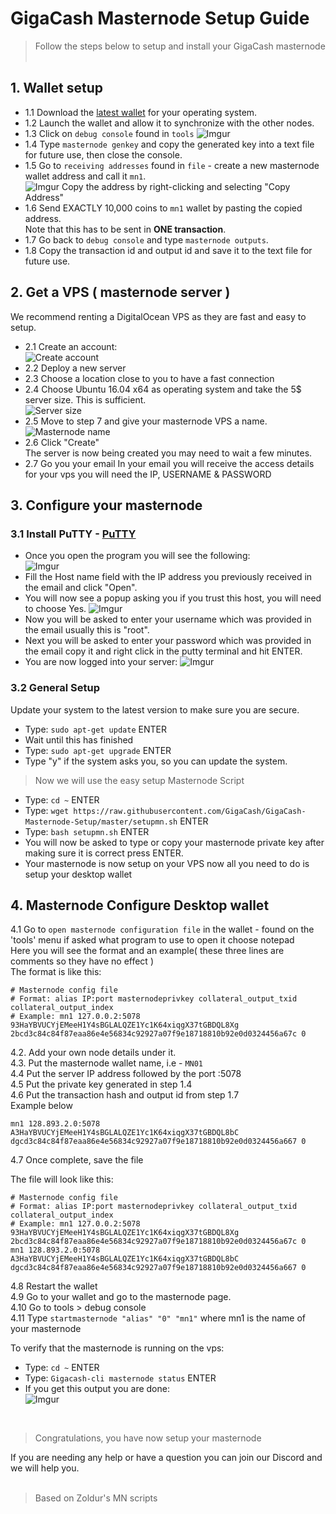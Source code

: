 # GigaCash Masternode Setup Guide

> Follow the steps below to setup and install your GigaCash masternode<br><br>

## 1. Wallet setup
* 1.1 Download the [latest wallet](https://github.com/GigaCash/GigaCash/releases) for your operating system.<br>
* 1.2 Launch the wallet and allow it to synchronize with the other nodes.<br />
* 1.3 Click on `debug console` found in `tools`
![Imgur](https://i.gyazo.com/2b22c2a6f2f050f84357989ee67bb88a.png)
* 1.4 Type `masternode genkey` and copy the generated key into a text file for future use, then close the console.<br />
* 1.5 Go to `receiving addresses` found in `file` - create a new masternode wallet address and call it `mn1`. <br />
![Imgur](https://i.gyazo.com/8a4ef87618bcb7c8e61f8cebb5c22dad.png)
Copy the address by right-clicking and selecting "Copy Address"<br>
* 1.6 Send EXACTLY 10,000 coins to `mn1` wallet by pasting the copied address.<br>
Note that this has to be sent in **ONE transaction**. <br />
* 1.7 Go back to `debug console` and type `masternode outputs`. <br />
* 1.8 Copy the transaction id and output id and save it to the text file for future use.

## 2. Get a VPS ( masternode server )
We recommend renting a DigitalOcean VPS as they are fast and easy to setup.

* 2.1 Create an account:<br>
![Create account](https://i.gyazo.com/5615c4d87bcc1df2c4de7446f8bd671b.png)<br>
* 2.2 Deploy a new server
* 2.3 Choose a location close to you to have a fast connection
* 2.4 Choose Ubuntu 16.04  x64 as operating system and take the 5$ server size. This is sufficient.<br>
![Server size](https://i.gyazo.com/4c26198fe7b80283917f24afd5b70d49.png)<br>
* 2.5 Move to step 7 and give your masternode VPS a name.<br>
![Masternode name](https://i.gyazo.com/f57ea7b2bd7e7acf555d1ce412a91e7e.png)<br>
* 2.6 Click "Create"<br>
The server is now being created you may need to wait a few minutes.
* 2.7 Go you your email
In your email you will receive the access details for your vps you will need the IP, USERNAME & PASSWORD

## 3. Configure your masternode

### 3.1 Install PuTTY - [PuTTY](https://www.chiark.greenend.org.uk/~sgtatham/putty/latest.html)
* Once you open the program you will see the following:<br>
![Imgur](https://i.imgur.com/X1k9vXi.png)<br>
* Fill the Host name field with the IP address you previously received in the email and click "Open".<br>
* You will now see a popup asking you if you trust this host, you will need to choose Yes.
![Imgur](https://i.imgur.com/Y2iEDj8.png)<br>
* Now you will be asked to enter your username which was provided in the email usually this is "root".
* Next you will be asked to enter your password which was provided in the email copy it and right click in the putty terminal and hit ENTER.
* You are now logged into your server:
![Imgur](https://i.gyazo.com/fafb3a79f1e174a049973964255746a9.png)<br>
### 3.2 General Setup
Update your system to the latest version to make sure you are secure.
* Type: `sudo apt-get update`  ENTER
* Wait until this has finished
* Type: `sudo apt-get upgrade` ENTER
* Type "y" if the system asks you, so you can update the system.

> Now we will use the easy setup Masternode Script<br>

* Type: `cd ~`  ENTER
* Type: `wget https://raw.githubusercontent.com/GigaCash/GigaCash-Masternode-Setup/master/setupmn.sh` ENTER
* Type: `bash setupmn.sh` ENTER
* You will now be asked to type or copy your masternode private key after making sure it is correct press ENTER.
* Your masternode is now setup on your VPS now all you need to do is setup your desktop wallet

## 4. Masternode Configure Desktop wallet

4.1 Go to `open masternode configuration file` in the wallet - found on the 'tools' menu if asked what program to use to open it choose notepad <br />
   Here you will see the format and an example( these three lines are comments so they have no effect ) <br />
The format is like this:

```
# Masternode config file
# Format: alias IP:port masternodeprivkey collateral_output_txid collateral_output_index
# Example: mn1 127.0.0.2:5078 93HaYBVUCYjEMeeH1Y4sBGLALQZE1Yc1K64xiqgX37tGBDQL8Xg 2bcd3c84c84f87eaa86e4e56834c92927a07f9e18718810b92e0d0324456a67c 0
```

4.2. Add your own node details under it. <br />
4.3. Put the masternode wallet name, i.e - `MN01` <br />
4.4 Put the server IP address followed by the port :5078 <br />
4.5 Put the private key generated in step 1.4 <br />
4.6 Put the transaction hash and output id from step 1.7 <br />
Example below

```
mn1 128.893.2.0:5078 A3HaYBVUCYjEMeeH1Y4sBGLALQZE1Yc1K64xiqgX37tGBDQL8bC dgcd3c84c84f87eaa86e4e56834c92927a07f9e18718810b92e0d0324456a667 0
```

4.7 Once complete, save the file <br />

The file will look like this:
```
# Masternode config file
# Format: alias IP:port masternodeprivkey collateral_output_txid collateral_output_index
# Example: mn1 127.0.0.2:5078 93HaYBVUCYjEMeeH1Y4sBGLALQZE1Yc1K64xiqgX37tGBDQL8Xg 2bcd3c84c84f87eaa86e4e56834c92927a07f9e18718810b92e0d0324456a67c 0
mn1 128.893.2.0:5078 A3HaYBVUCYjEMeeH1Y4sBGLALQZE1Yc1K64xiqgX37tGBDQL8bC dgcd3c84c84f87eaa86e4e56834c92927a07f9e18718810b92e0d0324456a667 0
```
4.8 Restart the wallet<br>
4.9 Go to your wallet and go to the masternode page.<br>
4.10 Go to tools > debug console<br>
4.11 Type `startmasternode "alias" "0" "mn1"` where mn1 is the name of your masternode<br>


To verify that the masternode is running on the vps:
* Type: `cd ~`  ENTER
* Type: `Gigacash-cli masternode status`  ENTER
* If you get this output you are done:<br>
![Imgur](https://i.imgur.com/tWVgO2O.png)

<br>

>Congratulations, you have now setup your masternode<br>

If you are needing any help or have a question you can join our Discord and we will help you.
<br>
<br>
>Based on Zoldur's MN scripts